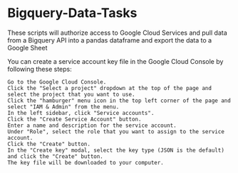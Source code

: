 # Bigquery-Data-Tasks
These scripts will authorize access to Google Cloud Services and pull data from a Bigquery API into a pandas dataframe and export the data to a Google Sheet

You can create a service account key file in the Google Cloud Console by following these steps:

    Go to the Google Cloud Console.
    Click the "Select a project" dropdown at the top of the page and select the project that you want to use.
    Click the "hamburger" menu icon in the top left corner of the page and select "IAM & Admin" from the menu.
    In the left sidebar, click "Service accounts".
    Click the "Create Service Account" button.
    Enter a name and description for the service account.
    Under "Role", select the role that you want to assign to the service account.
    Click the "Create" button.
    In the "Create key" modal, select the key type (JSON is the default) and click the "Create" button.
    The key file will be downloaded to your computer.
